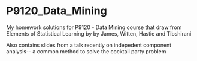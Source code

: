 # P9120_Data_Mining

My homework solutions for P9120 - Data Mining course that draw from Elements of Statistical Learning by by James, Witten, Hastie and Tibshirani 

Also contains slides from a talk recently on indepedent component analysis-- a common method to solve the cocktail party problem
